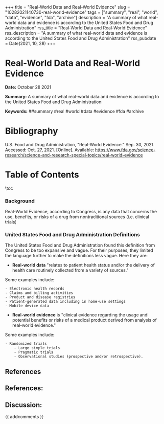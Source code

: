+++
title = "Real-World Data and Real-World Evidence"
slug = "10282021140730-real-world-evidence"
tags = ["summary", "real", "world", "data", "evidence", "fda", "archive"]
description = "A summary of what real-world data and evidence is according to the United States Food and Drug Administration"
rss_title = "Real-World Data and Real-World Evidence"
rss_description = "A summary of what real-world data and evidence is according to the United States Food and Drug Administration"
rss_pubdate = Date(2021, 10, 28)
+++



Real-World Data and Real-World Evidence
=========

**Date:** October 28 2021

**Summary:** A summary of what real-world data and evidence is according to the United States Food and Drug Administration

**Keywords:** ##summary #real #world #data #evidence #fda  #archive

Bibliography
==========

U.S. Food and Drug Administration, "Real-World Evidence." Sep. 30, 2021. Accessed: Oct. 27, 2021. [Online]. Available: https://www.fda.gov/science-research/science-and-research-special-topics/real-world-evidence

Table of Contents
=========

\toc

### Background

Real-World Evidence, according to Congress, is any data that concerns the use, benefits, or risks of a drug from nontraditional sources (i.e. clinical trials)

### United States Food and Drug Administration Definitions

The United States Food and Drug Administration found this definition from Congress to be too expansive and vague. For their purposes, they limited the language further to make the definitions less vague. Here they are:

  * **Real-world data** "relates to patient health status and/or the delivery of health care routinely collected from a variety of sources."

Some examples include:

```
- Electronic health records
- Claims and billing activities
- Product and disease registries 
- Patient-generated data including in home-use settings 
- Mobile device data
```

  * **Real-world evidence** is "clinical evidence regarding the usage and potential benefits or risks of a medical product derived from analysis of real-world evidence."

Some examples include:

```
- Randomized trials 
	- Large simple trials
	- Pragmatic trials
	- Observational studies (prospective and/or retrospective).
```

## References

## References:
## Discussion: 

{{ addcomments }}
